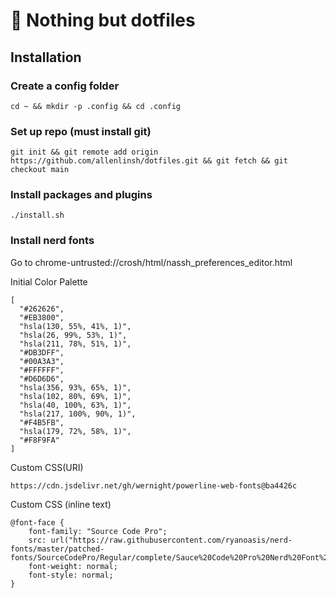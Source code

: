 # :paperclip: Nothing but dotfiles
## Installation
### Create a config folder
```
cd ~ && mkdir -p .config && cd .config
```

### Set up repo (must install git)
```
git init && git remote add origin https://github.com/allenlinsh/dotfiles.git && git fetch && git checkout main
```

### Install packages and plugins
```
./install.sh
```

### Install nerd fonts
Go to chrome-untrusted://crosh/html/nassh_preferences_editor.html

Initial Color Palette
```
[
  "#262626",
  "#EB3800",
  "hsla(130, 55%, 41%, 1)",
  "hsla(26, 99%, 53%, 1)",
  "hsla(211, 78%, 51%, 1)",
  "#DB3DFF",
  "#00A3A3",
  "#FFFFFF",
  "#D6D6D6",
  "hsla(356, 93%, 65%, 1)",
  "hsla(102, 80%, 69%, 1)",
  "hsla(40, 100%, 63%, 1)",
  "hsla(217, 100%, 90%, 1)",
  "#F4B5FB",
  "hsla(179, 72%, 58%, 1)",
  "#F8F9FA"
]
```

Custom CSS(URI)
```
https://cdn.jsdelivr.net/gh/wernight/powerline-web-fonts@ba4426c
```
Custom CSS (inline text)
```
@font-face {
    font-family: "Source Code Pro";
    src: url("https://raw.githubusercontent.com/ryanoasis/nerd-fonts/master/patched-fonts/SourceCodePro/Regular/complete/Sauce%20Code%20Pro%20Nerd%20Font%20Complete.ttf");
    font-weight: normal;
    font-style: normal;
}
```
